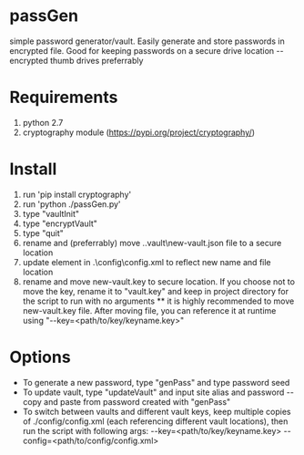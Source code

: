 # passGen
simple password generator/vault. Easily generate and store passwords in encrypted file. Good for keeping passwords on a secure drive location -- encrypted thumb drives preferrably
# Requirements
1. python 2.7
2. cryptography module (https://pypi.org/project/cryptography/)
# Install
1. run 'pip install cryptography'
2. run 'python ./passGen.py'
3. type "vaultInit"
4. type "encryptVault"
5. type "quit"
6. rename and (preferrably) move .\.vault\new-vault.json file to a secure location
7. update <vaultPath> element in .\config\config.xml to reflect new name and file location
8. rename and move new-vault.key to secure location. If you choose not to move the key, rename it to "vault.key" and keep in project directory for the script to run with no arguments
** it is highly recommended to move new-vault.key file. After moving file, you can reference it at runtime using "--key=<path/to/key/keyname.key>"

# Options
* To generate a new password, type "genPass" and type password seed
* To update vault, type "updateVault" and input site alias and password -- copy and paste from password created with "genPass"
* To switch between vaults and different vault keys, keep multiple copies of ./config/config.xml (each referencing different vault locations), then run the script with following args: --key=<path/to/key/keyname.key> --config=<path/to/config/config.xml>
